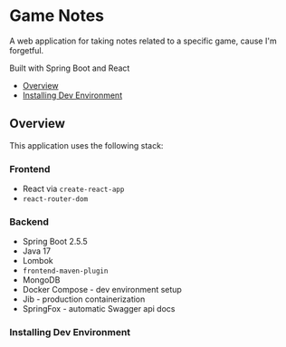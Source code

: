 # Game Notes

A web application for taking notes related to a specific game, cause I'm forgetful.

Built with Spring Boot and React

- [Overview](#overview)
- [Installing Dev Environment](#installing-dev-environment)

## Overview

This application uses the following stack:

### Frontend
- React via `create-react-app`
- `react-router-dom`

### Backend 
- Spring Boot 2.5.5
- Java 17
- Lombok
- `frontend-maven-plugin`
- MongoDB
- Docker Compose - dev environment setup
- Jib - production containerization
- SpringFox - automatic Swagger api docs

### Installing Dev Environment